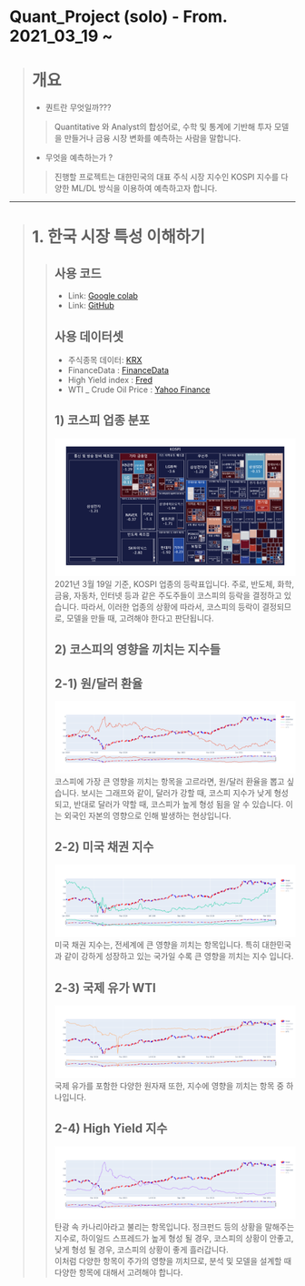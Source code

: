 # Quant_Project (solo) - From. 2021_03_19 ~

> # 개요
> * 퀀트란 무엇일까???
> > Quantitative 와 Analyst의 합성어로, 수학 및 통계에 기반해 투자 모델을 만들거나 금융 시장 변화를 예측하는 사람을 말합니다.
> * 무엇을 예측하는가 ?
> > 진행할 프로젝트는 대한민국의 대표 주식 시장 지수인 KOSPI 지수를 다양한 ML/DL 방식을 이용하여 예측하고자 합니다.
---
> # 1. 한국 시장 특성 이해하기
> > ## 사용 코드 
> > * Link: [Google colab](https://colab.research.google.com/drive/1Gw9PhsBfbKKa3j3-4I4woP3iLPXT09Zx#scrollTo=18OZP0qU0iQy)
> > * Link: [GitHub](https://github.com/wjdqlsdlsp/Quant_Project-Solo--/blob/main/Kospi_Analysis.ipynb)
> > ## 사용 데이터셋
> > * 주식종목 데이터: [KRX](http://data.krx.co.kr/contents/MDC/MDI/mdiLoader/index.cmd?menuId=MDC0201020101)
> > * FinanceData : [FinanceData](https://github.com/FinanceData/FinanceDataReader)
> > * High Yield index : [Fred](https://fred.stlouisfed.org/series/BAMLH0A0HYM2EY)<br>
> > * WTI _ Crude Oil Price : [Yahoo Finance](https://finance.yahoo.com/quote/CL=F?p=CL=F&.tsrc=fin-srch)<br>
> > ## 1) 코스피 업종 분포
> > ![Alt text](img/1_treemap.png)
> > 2021년 3월 19일 기준, KOSPI 업종의 등락표입니다. 주로, 반도체, 화학, 금융, 자동차, 인터넷 등과 같은 주도주들이 코스피의 등락을 결정하고 있습니다. 따라서, 이러한 업종의 상황에 따라서, 코스피의 등락이 결정되므로, 모델을 만들 때, 고려해야 한다고 판단됩니다.
> > ## 2) 코스피의 영향을 끼치는 지수들
> > ## 2-1) 원/달러 환율
> > ![Alt text](img/1_usdkrw.png)
> > 코스피에 가장 큰 영향을 끼치는 항목을 고르라면, 원/달러 환율을 뽑고 싶습니다. 보시는 그래프와 같이, 달러가 강할 때, 코스피 지수가 낮게 형성되고, 반대로 달러가 약할 때, 코스피가 높게 형성 됨을 알 수 있습니다. 이는 외국인 자본의 영향으로 인해 발생하는 현상입니다.
> > ## 2-2) 미국 채권 지수
> > ![Alt text](img/1_usdtnx.png)
> > 미국 채권 지수는, 전세계에 큰 영향을 끼치는 항목입니다. 특히 대한민국과 같이 강하게 성장하고 있는 국가일 수록 큰 영향을 끼치는 지수 입니다.
> > ## 2-3) 국제 유가 WTI
> > ![Alt text](img/1_wti.png)
> > 국제 유가를 포함한 다양한 원자재 또한, 지수에 영향을 끼치는 항목 중 하나입니다.
> > ## 2-4) High Yield 지수
> > ![Alt text](img/1_highyield.png)
> > 탄광 속 카나리아라고 불리는 항목입니다. 정크펀드 등의 상황을 말해주는 지수로, 하이일드 스프레드가 높게 형성 될 경우, 코스피의 상황이 안좋고, 낮게 형성 될 경우, 코스피의 상황이 좋게 흘러갑니다.
> > <br> 이처럼 다양한 항목이 주가의 영향을 끼치므로, 분석 및 모델을 설계할 때 다양한 항목에 대해서 고려해야 합니다.

